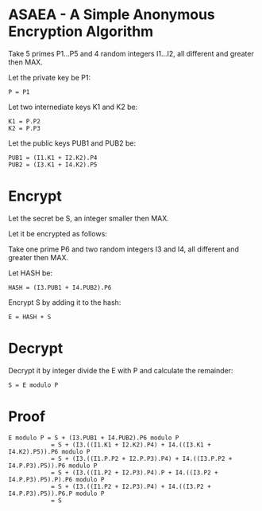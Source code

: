 # ASAEA - A Simple Anonymous Encryption Algorithm

Take 5 primes P1...P5 and 4 random integers I1...I2, all different and greater then MAX.

Let the private key be P1:

```
P = P1
```


Let two internediate keys K1 and K2 be:

```
K1 = P.P2
K2 = P.P3
```


Let the public keys PUB1 and PUB2 be:

```
PUB1 = (I1.K1 + I2.K2).P4
PUB2 = (I3.K1 + I4.K2).P5
```


# Encrypt

Let the secret be S, an integer smaller then MAX.

Let it be encrypted as follows:

Take one prime P6 and two random integers I3 and I4, all different and greater then MAX.

Let HASH be:

```
HASH = (I3.PUB1 + I4.PUB2).P6
```


Encrypt S by adding it to the hash:

```
E = HASH + S
```


# Decrypt

Decrypt it by integer divide the E with P and calculate the remainder:

```
S = E modulo P
```


# Proof

```
E modulo P = S + (I3.PUB1 + I4.PUB2).P6 modulo P
            = S + (I3.((I1.K1 + I2.K2).P4) + I4.((I3.K1 + I4.K2).P5)).P6 modulo P
            = S + (I3.((I1.P.P2 + I2.P.P3).P4) + I4.((I3.P.P2 + I4.P.P3).P5)).P6 modulo P
            = S + (I3.((I1.P2 + I2.P3).P4).P + I4.((I3.P2 + I4.P.P3).P5).P).P6 modulo P
            = S + (I3.((I1.P2 + I2.P3).P4) + I4.((I3.P2 + I4.P.P3).P5)).P6.P modulo P
            = S
```
